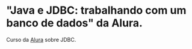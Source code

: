 # "Java e JDBC: trabalhando com um banco de dados" da Alura.

Curso da [Alura](https://cursos.alura.com.br/course/jdbc-dao-persistencia) sobre JDBC.
